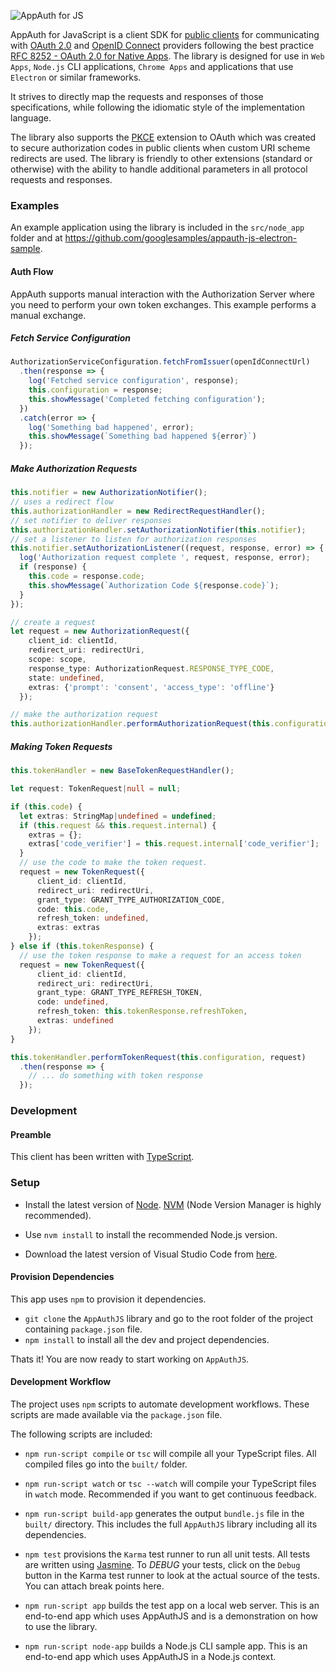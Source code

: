 ![AppAuth for JS](assets/logo.png)

AppAuth for JavaScript is a client SDK for [public clients](https://tools.ietf.org/html/rfc6749#section-2.1)
for communicating with [OAuth 2.0](https://tools.ietf.org/html/rfc6749)
and [OpenID Connect](http://openid.net/specs/openid-connect-core-1_0.html) providers
following the best practice
[RFC 8252 - OAuth 2.0 for Native Apps](https://tools.ietf.org/html/rfc8252).
The library is designed for use in `Web Apps`, `Node.js` CLI applications,
`Chrome Apps` and applications that use `Electron` or similar frameworks.

It strives to directly map the requests and responses of those specifications,
while following the idiomatic style of the implementation language.

The library also supports the [PKCE](https://tools.ietf.org/html/rfc7636)
extension to OAuth which was created to secure authorization codes in public
clients when custom URI scheme redirects are used. The library is friendly to
other extensions (standard or otherwise) with the ability to handle additional
parameters in all protocol requests and responses.

### Examples


An example application using the library is included in the `src/node_app` folder and at https://github.com/googlesamples/appauth-js-electron-sample.


#### Auth Flow
AppAuth supports manual interaction with the Authorization Server where you need to perform
your own token exchanges. This example performs a manual exchange.

##### Fetch Service Configuration

```typescript
AuthorizationServiceConfiguration.fetchFromIssuer(openIdConnectUrl)
  .then(response => {
    log('Fetched service configuration', response);
    this.configuration = response;
    this.showMessage('Completed fetching configuration');
  })
  .catch(error => {
    log('Something bad happened', error);
    this.showMessage(`Something bad happened ${error}`)
  });
```

##### Make Authorization Requests

```typescript
this.notifier = new AuthorizationNotifier();
// uses a redirect flow
this.authorizationHandler = new RedirectRequestHandler();
// set notifier to deliver responses
this.authorizationHandler.setAuthorizationNotifier(this.notifier);
// set a listener to listen for authorization responses
this.notifier.setAuthorizationListener((request, response, error) => {
  log('Authorization request complete ', request, response, error);
  if (response) {
    this.code = response.code;
    this.showMessage(`Authorization Code ${response.code}`);
  }
});

// create a request
let request = new AuthorizationRequest({
    client_id: clientId,
    redirect_uri: redirectUri,
    scope: scope,
    response_type: AuthorizationRequest.RESPONSE_TYPE_CODE,
    state: undefined,
    extras: {'prompt': 'consent', 'access_type': 'offline'}
  });

// make the authorization request
this.authorizationHandler.performAuthorizationRequest(this.configuration, request);
```

##### Making Token Requests

```typescript
this.tokenHandler = new BaseTokenRequestHandler();

let request: TokenRequest|null = null;

if (this.code) {
  let extras: StringMap|undefined = undefined;
  if (this.request && this.request.internal) {
    extras = {};
    extras['code_verifier'] = this.request.internal['code_verifier'];
  }
  // use the code to make the token request.
  request = new TokenRequest({
      client_id: clientId,
      redirect_uri: redirectUri,
      grant_type: GRANT_TYPE_AUTHORIZATION_CODE,
      code: this.code,
      refresh_token: undefined,
      extras: extras
    });
} else if (this.tokenResponse) {
  // use the token response to make a request for an access token
  request = new TokenRequest({
      client_id: clientId,
      redirect_uri: redirectUri,
      grant_type: GRANT_TYPE_REFRESH_TOKEN,
      code: undefined,
      refresh_token: this.tokenResponse.refreshToken,
      extras: undefined
    });
}

this.tokenHandler.performTokenRequest(this.configuration, request)
  .then(response => {
    // ... do something with token response
  });
```

### Development

#### Preamble

This client has been written with [TypeScript](https://typescriptlang.org).

### Setup

* Install the latest version of [Node](https://nodejs.org/en/).
  [NVM](https://github.com/creationix/nvm)
  (Node Version Manager is highly recommended).

* Use `nvm install` to install the recommended Node.js version.

* Download the latest version of Visual Studio Code from
  [here](https://code.visualstudio.com/).

#### Provision Dependencies

This app uses `npm` to provision it dependencies.

* `git clone` the `AppAuthJS` library and go to the root folder of
   the project containing `package.json` file.
* `npm install` to install all the dev and project dependencies.

Thats it! You are now ready to start working on `AppAuthJS`.

#### Development Workflow

The project uses `npm` scripts to automate development workflows.
These scripts are made available via the `package.json` file.

The following scripts are included:

* `npm run-script compile` or `tsc` will compile all your TypeScript files.
   All compiled files go into the `built/` folder.

* `npm run-script watch` or `tsc --watch` will compile your TypeScript files
   in `watch` mode. Recommended if you want to get continuous feedback.

* `npm run-script build-app` generates the output `bundle.js` file in the `built/`
   directory. This includes the full `AppAuthJS` library including all
   its dependencies.

* `npm test` provisions the `Karma` test runner to run all unit tests.
   All tests are written using [Jasmine](http://jasmine.github.io/).
   To _DEBUG_ your tests, click on the `Debug` button in the Karma test runner
   to look at the actual source of the tests. You can attach break points here.

* `npm run-script app` builds the test app on a local web server.
   This is an end-to-end app which uses AppAuthJS and is a demonstration
   on how to use the library.

* `npm run-script node-app` builds a Node.js CLI sample app. This is an end-to-end app
   which uses AppAuthJS in a Node.js context.

